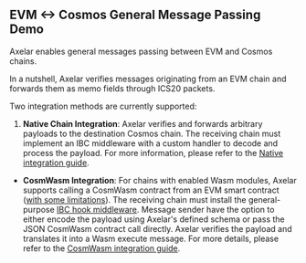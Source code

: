 ## EVM <-> Cosmos General Message Passing Demo

Axelar enables general messages passing between EVM and Cosmos chains.

In a nutshell, Axelar verifies messages originating from an EVM chain and forwards them as memo fields through ICS20 packets.

Two integration methods are currently supported:
1. **Native Chain Integration**: Axelar verifies and forwards arbitrary payloads to the destination Cosmos chain. The receiving chain must implement an IBC middleware with a custom handler to decode and process the payload. For more information, please refer to the [Native integration guide](./native-integration/README.md).

- **CosmWasm Integration**: For chains with enabled Wasm modules, Axelar supports calling a CosmWasm contract from an EVM smart contract ([with some limitations](./cosmwasm-integration/README.md#encoding-limitations)). The receiving chain must install the general-purpose [IBC hook middleware](https://github.com/osmosis-labs/osmosis/tree/main/x/ibc-hooks). Message sender have the option to either encode the payload using Axelar's defined schema or pass the JSON CosmWasm contract call directly. Axelar verifies the payload and translates it into a Wasm execute message. For more details, please refer to the [CosmWasm integration guide](./cosmwasm-integration/README.md).
